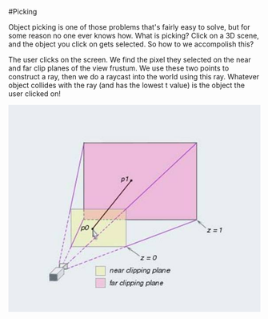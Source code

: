 #Picking

Object picking is one of those problems that's fairly easy to solve, but for some reason no one ever knows how. What is picking? Click on a 3D scene, and the object you click on gets selected. So how to we accompolish this?

The user clicks on the screen. We find the pixel they selected on the near and far clip planes of the view frustum. We use these two points to construct a ray, then we do a raycast into the world using this ray. Whatever object collides with the ray (and has the lowest t value) is the object the user clicked on!

![IM8](image008.jpg)